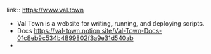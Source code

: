 link:: https://www.val.town

- Val Town is a website for writing, running, and deploying scripts.
- Docs https://val-town.notion.site/Val-Town-Docs-01c8eb9c534b4899802f3a9e31d540ab
-